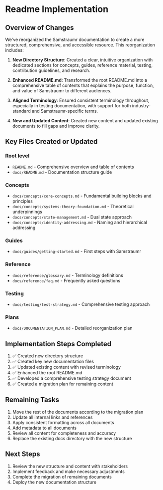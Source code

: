 # Readme Implementation

## Overview of Changes

We've reorganized the Samstraumr documentation to create a more structured, comprehensive, and accessible resource. This reorganization includes:

1. **New Directory Structure**: Created a clear, intuitive organization with dedicated sections for concepts, guides, reference material, testing, contribution guidelines, and research.

2. **Enhanced README.md**: Transformed the root README.md into a comprehensive table of contents that explains the purpose, function, and value of Samstraumr to different audiences.

3. **Aligned Terminology**: Ensured consistent terminology throughout, especially in testing documentation, with support for both industry-standard and Samstraumr-specific terms.

4. **New and Updated Content**: Created new content and updated existing documents to fill gaps and improve clarity.

## Key Files Created or Updated

### Root level

- `README.md` - Comprehensive overview and table of contents
- `docs/README.md` - Documentation structure guide

### Concepts

- `docs/concepts/core-concepts.md` - Fundamental building blocks and principles
- `docs/concepts/systems-theory-foundation.md` - Theoretical underpinnings
- `docs/concepts/state-management.md` - Dual state approach
- `docs/concepts/identity-addressing.md` - Naming and hierarchical addressing

### Guides

- `docs/guides/getting-started.md` - First steps with Samstraumr

### Reference

- `docs/reference/glossary.md` - Terminology definitions
- `docs/reference/faq.md` - Frequently asked questions

### Testing

- `docs/testing/test-strategy.md` - Comprehensive testing approach

### Plans

- `docs/DOCUMENTATION_PLAN.md` - Detailed reorganization plan

## Implementation Steps Completed

1. ✅ Created new directory structure
2. ✅ Created key new documentation files
3. ✅ Updated existing content with revised terminology
4. ✅ Enhanced the root README.md
5. ✅ Developed a comprehensive testing strategy document
6. ✅ Created a migration plan for remaining content

## Remaining Tasks

1. Move the rest of the documents according to the migration plan
2. Update all internal links and references
3. Apply consistent formatting across all documents
4. Add metadata to all documents
5. Review all content for completeness and accuracy
6. Replace the existing docs directory with the new structure

## Next Steps

1. Review the new structure and content with stakeholders
2. Implement feedback and make necessary adjustments
3. Complete the migration of remaining documents
4. Deploy the new documentation structure
